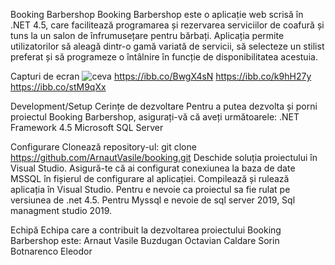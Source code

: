 
Booking Barbershop
Booking Barbershop este o aplicație web scrisă în .NET 4.5, care facilitează programarea și rezervarea serviciilor de coafură și tuns la un salon de înfrumusețare pentru bărbați. Aplicația permite utilizatorilor să aleagă dintr-o gamă variată de servicii, să selecteze un stilist preferat și să programeze o întâlnire în funcție de disponibilitatea acestuia.

Capturi de ecran
![ceva](https://i.ibb.co/D87VfJb/image.png)
 https://ibb.co/BwgX4sN
 https://ibb.co/k9hH27y
 https://ibb.co/stM9qXx

Development/Setup
Cerințe de dezvoltare
Pentru a putea dezvolta și porni proiectul Booking Barbershop, asigurați-vă că aveți următoarele:
.NET Framework 4.5
Microsoft SQL Server

Configurare
Clonează repository-ul: git clone https://github.com/ArnautVasile/booking.git
Deschide soluția proiectului în Visual Studio.
Asigură-te că ai configurat conexiunea la baza de date MSSQL în fișierul de configurare al aplicației.
Compilează și rulează aplicația în Visual Studio.
Pentru  e nevoie ca proiectul sa fie rulat pe versiunea de .net 4.5.
Pentru Myssql e nevoie de sql server 2019, Sql managment studio 2019.


Echipă
Echipa care a contribuit la dezvoltarea proiectului Booking Barbershop este:
Arnaut Vasile
Buzdugan Octavian
Caldare Sorin
Botnarenco Eleodor


